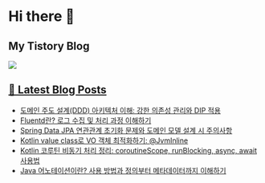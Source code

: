# Hi there 👋

## My Tistory Blog

<p>
    <a href="https://kylo8.tistory.com"><img src="https://img.shields.io/badge/Tistory-000000?style=flat-square&logo=Tistory&logoColor=white"/>
</p>

## 📕 Latest Blog Posts

<ul><li><a href='https://kylo8.tistory.com/entry/%EB%8F%84%EB%A9%94%EC%9D%B8-%EC%A3%BC%EB%8F%84-%EC%84%A4%EA%B3%84DDD-%EC%95%84%ED%82%A4%ED%85%8D%EC%B2%98-%EC%9D%B4%ED%95%B4-%EA%B0%95%ED%95%9C-%EC%9D%98%EC%A1%B4%EC%84%B1-%EA%B4%80%EB%A6%AC%EC%99%80-DIP-%EC%A0%81%EC%9A%A9' target='_blank'>도메인 주도 설계(DDD) 아키텍처 이해: 강한 의존성 관리와 DIP 적용</a></li><li><a href='https://kylo8.tistory.com/entry/Fluentd%EB%9E%80-%EB%A1%9C%EA%B7%B8-%EC%88%98%EC%A7%91-%EB%B0%8F-%EC%B2%98%EB%A6%AC-%EA%B3%BC%EC%A0%95-%EC%9D%B4%ED%95%B4%ED%95%98%EA%B8%B0' target='_blank'>Fluentd란? 로그 수집 및 처리 과정 이해하기</a></li><li><a href='https://kylo8.tistory.com/entry/Spring-Data-JPA-%EC%97%B0%EA%B4%80%EA%B4%80%EA%B3%84-%EC%B4%88%EA%B8%B0%ED%99%94-%EB%AC%B8%EC%A0%9C%EC%99%80-%EB%8F%84%EB%A9%94%EC%9D%B8-%EB%AA%A8%EB%8D%B8-%EC%84%A4%EA%B3%84-%EC%8B%9C-%EC%A3%BC%EC%9D%98%EC%82%AC%ED%95%AD' target='_blank'>Spring Data JPA 연관관계 초기화 문제와 도메인 모델 설계 시 주의사항</a></li><li><a href='https://kylo8.tistory.com/entry/Kotlin-value-class%EB%A1%9C-VO-%EA%B0%9D%EC%B2%B4-%EC%B5%9C%EC%A0%81%ED%99%94%ED%95%98%EA%B8%B0-JvmInline' target='_blank'>Kotlin value class로 VO 객체 최적화하기: @JvmInline</a></li><li><a href='https://kylo8.tistory.com/entry/Kotlin-%EC%BD%94%EB%A3%A8%ED%8B%B4-%EB%B9%84%EB%8F%99%EA%B8%B0-%EC%B2%98%EB%A6%AC-%EC%A0%95%EB%A6%AC-coroutineScope-runBlocking-async-await-%EC%82%AC%EC%9A%A9%EB%B2%95' target='_blank'>Kotlin 코루틴 비동기 처리 정리: coroutineScope, runBlocking, async, await 사용법</a></li><li><a href='https://kylo8.tistory.com/entry/Java-%EC%96%B4%EB%85%B8%ED%85%8C%EC%9D%B4%EC%85%98%EC%9D%B4%EB%9E%80-%EC%82%AC%EC%9A%A9-%EB%B0%A9%EB%B2%95%EA%B3%BC-%EC%A0%95%EC%9D%98%EB%B6%80%ED%84%B0-%EB%A9%94%ED%83%80%EB%8D%B0%EC%9D%B4%ED%84%B0%EA%B9%8C%EC%A7%80-%EC%9D%B4%ED%95%B4%ED%95%98%EA%B8%B0' target='_blank'>Java 어노테이션이란? 사용 방법과 정의부터 메타데이터까지 이해하기</a></li></ul>